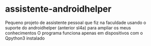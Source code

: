 # assistente-androidhelper
Pequeno projeto de assistente pessoal que fiz na faculdade usando o  suporte do androidhelper (anterior sl4a) para ampliar os meus conhecimentos
O programa funciona apenas em dispositivos com o Qpython3 instalado
